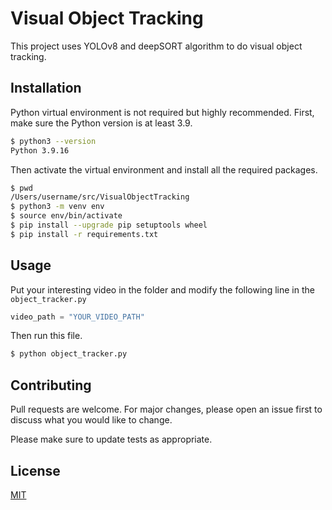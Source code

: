 # Visual Object Tracking

This project uses YOLOv8 and deepSORT algorithm to do visual object tracking.

## Installation

Python virtual environment is not required but highly recommended. First, make sure the Python version is at least 3.9.

```bash
$ python3 --version
Python 3.9.16
```

Then activate the virtual environment and install all the required packages.
```bash
$ pwd
/Users/username/src/VisualObjectTracking
$ python3 -m venv env
$ source env/bin/activate
$ pip install --upgrade pip setuptools wheel
$ pip install -r requirements.txt
```

## Usage

Put your interesting video in the folder and modify the following line in the ```object_tracker.py```

```python
video_path = "YOUR_VIDEO_PATH"
```
Then run this file.
```bash
$ python object_tracker.py
```

## Contributing

Pull requests are welcome. For major changes, please open an issue first
to discuss what you would like to change.

Please make sure to update tests as appropriate.

## License

[MIT](https://choosealicense.com/licenses/mit/)